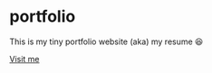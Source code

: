 # portfolio
This is my tiny portfolio website (aka) my resume 😆

[Visit me](https://hmarn.github.io/portfolio/)

